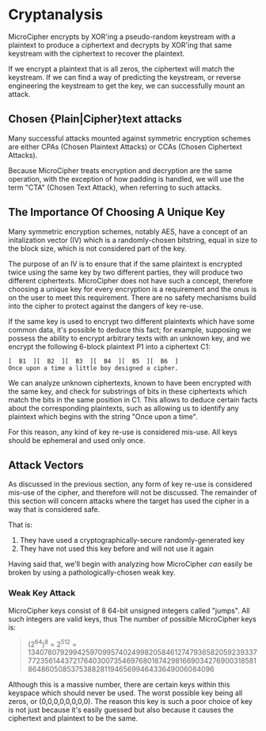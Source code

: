 # Cryptanalysis

MicroCipher encrypts by XOR'ing a pseudo-random keystream with a plaintext 
to produce a ciphertext and decrypts by XOR'ing that same keystream with
the ciphertext to recover the plaintext.

If we encrypt a plaintext that is all zeros, the ciphertext will match the
keystream. If we can find a way of predicting the keystream, or reverse
engineering the keystream to get the key, we can successfully mount an attack.

## Chosen {Plain|Cipher}text attacks

Many successful attacks mounted against symmetric encryption schemes are
either CPAs (Chosen Plaintext Attacks) or CCAs (Chosen Ciphertext Attacks). 

Because MicroCipher treats encryption and decryption are the same operation,
with the exception of how padding is handled, we will use the term "CTA" (Chosen
Text Attack), when referring to  such attacks.

## The Importance Of Choosing A Unique Key

Many symmetric encryption schemes, notably AES, have a concept of an initalization
vector (IV) which is a randomly-chosen bitstring, equal in size to the block
size, which is not considered part of the key.

The purpose of an IV is to ensure that if the same plaintext is encrypted twice
using the same key by two different parties, they will produce two different
ciphertexts. MicroCipher does not have such a concept, therefore choosing a unique
key for every encryption is a requirement and the onus is on the user to meet this
requirement. There are no safety mechanisms build into the cipher to protect
against the dangers of key re-use.

If the same key is used to encrypt two different plaintexts which have some common
data, it's possible to deduce this fact; for example, supposing we possess the
ability to encrypt arbitrary texts with an unknown key, and we encrypt the
following 6-block plaintext P1 into a ciphertext C1:

```
[  B1  ][  B2  ][  B3  ][  B4  ][  B5  ][  B6  ]
Once upon a time a little boy designed a cipher.
```

We can analyze unknown ciphertexts, known to have been encrypted with the same
key, and check for substrings of bits in these ciphertexts which match the bits
in the same position in C1. This allows to deduce certain facts about the
corresponding plaintexts, such as allowing us to identify any plaintext which
begins with the string "Once upon a time".

For this reason, any kind of key re-use is considered mis-use. All keys should 
be ephemeral and used only once.

## Attack Vectors

As discussed in the previous section, any form of key re-use is considered mis-use
of the cipher, and therefore will not be discussed. The remainder of this section
will concern attacks where the target has used the cipher in a way that is
considered safe.

That is:

1. They have used a cryptographically-secure randomly-generated key
2. They have not used this key before and will not use it again

Having said that, we'll begin with analyzing how MicroCipher *can* easily be broken
by using a pathologically-chosen weak key.

### Weak Key Attack

MicroCipher keys consist of 8 64-bit unsigned integers called "jumps". All such integers
are valid keys, thus The number of possible MicroCipher keys is:
 
> (2<sup>64</sup>)<sup>8</sup> = 2<sup>512</sup> = 13407807929942597099574024998205846127479365820592393377723561443721764030073546976801874298166903427690031858186486050853753882811946569946433649006084096

Although this is a massive number, there are certain keys within this keyspace which should
never be used. The worst possible key being all zeros, or (0,0,0,0,0,0,0,0). The reason
this key is such a poor choice of key is not just because it's easily guessed but also because
it causes the ciphertext and plaintext to be the same.